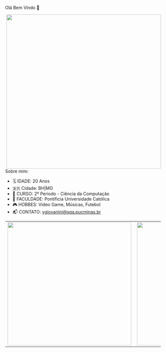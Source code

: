 Olá Bem Vindo 👋

<!--
**viniciushgiovanini/viniciushgiovanini** is a ✨ _special_ ✨ repository because its `README.md` (this file) appears on your GitHub profile.-->

<img src="https://i.imgur.com/Foo0Vzp.png" width="500px" align="right"></h2>

Sobre mim:

- 🗓 IDADE: 20 Anos
- 🇧🇷 Cidade: BH|MG
- 📖 CURSO: 2º Periodo - Ciência da Computação
- 📌 FACULDADE: Pontíficia Universidade Católica
- 🎮 HOBBES: Video Game, Músicas, Futebol
- 📬 CONTATO: vgiovanini@sga.pucminas.br 



<center>
<table>
    <tr>
        <td><img width="400px" align="left" src="https://github-readme-stats.vercel.app/api/top-langs/?username=viniciushgiovanini&hide=html&layout=compact&theme=buefy" /></td>
        <td><img width="400px" align="left" src="https://github-readme-stats.vercel.app/api?username=viniciushgiovanini&theme=buefy"/></td>
    </tr>   
</table>
</center>  




